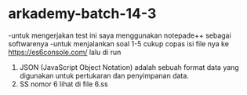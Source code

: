 # arkademy-batch-14-3

-untuk mengerjakan test ini saya menggunakan notepade++ sebagai softwarenya
-untuk menjalankan soal 1-5 cukup copas isi file nya ke https://es6console.com/ lalu di run

1. JSON (JavaScript Object Notation) adalah sebuah format data yang digunakan untuk pertukaran dan penyimpanan data.
6. SS nomor 6 lihat di file 6.ss
